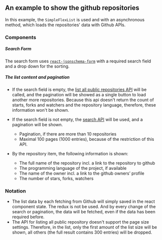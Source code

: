 ## An example to show the github repositories

In this example, the `SimpleFlexList` is used and with an asynchronous method, which loads the repositories' data with
Github APIs.

### Components
##### Search Form
The search form uses [`react-jsonschema-form`](https://github.com/mozilla-services/react-jsonschema-form) with a required
search field and a drop down for the sorting.

##### The list content and pagination
- If the search field is empty, the [list all public repositories API](https://developer.github.com/v3/repos/#list-all-public-repositories)
will be called, and the pagination will be showed as a single button to load another more repositories. Because this api
doesn't return the count of starts, forks and watchers and the repository language, therefore, these information won't be shown.

- If the search field is not empty, the [search API](https://developer.github.com/v3/search/) will be used, and a pagination
will be shown.
    * Pagination, if there are more than 10 repositories
    * Maximal 100 pages (1000 entries), because of the restriction of this API.

- By the repository item, the following information is shown:
    - The full name of the repository incl. a link to the repository to github
    - The programming language of the project, if available
    - The name of the owner incl. a link to the github owners’ profile
    - The number of stars, forks, watchers

### Notation
- The list data by each fetching from Github will simply saved in the react component state. The redux is not be used. And
by every change of the search or pagination, the data will be fetched, even if the data has been required before.
- The API for listing all public repository doesn't support the page size settings. Therefore, in the list, only the first
amount of the list size will be shown, all others (the full result contains 300 entries) will be dropped.  
